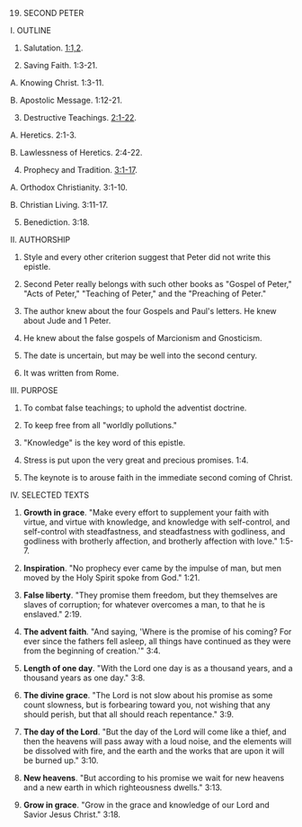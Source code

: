 


19. SECOND PETER

I. OUTLINE

1. Salutation. [1:1,2](/en/Bible/2_Peter/1#v1).

2. Saving Faith. 1:3-21.

A. Knowing Christ. 1:3-11.

B. Apostolic Message. 1:12-21.

3. Destructive Teachings. [2:1-22](/en/Bible/2_Peter/2#v1).

A. Heretics. 2:1-3.

B. Lawlessness of Heretics. 2:4-22.

4. Prophecy and Tradition. [3:1-17](/en/Bible/2_Peter/3#v1).

A. Orthodox Christianity. 3:1-10.

B. Christian Living. 3:11-17.

5. Benediction. 3:18.

II. AUTHORSHIP

1. Style and every other criterion suggest that Peter did not write this epistle.

2. Second Peter really belongs with such other books as "Gospel of Peter," "Acts of Peter," "Teaching of Peter," and the "Preaching of Peter."

3. The author knew about the four Gospels and Paul's letters. He knew about Jude and 1 Peter.

4. He knew about the false gospels of Marcionism and Gnosticism.

5. The date is uncertain, but may be well into the second century.

6. It was written from Rome.

III. PURPOSE

1. To combat false teachings; to uphold the adventist doctrine.

2. To keep free from all "worldly pollutions."

3. "Knowledge" is the key word of this epistle.

4. Stress is put upon the very great and precious promises. 1:4.

5. The keynote is to arouse faith in the immediate second coming of Christ.

IV. SELECTED TEXTS

1. **Growth in grace**. "Make every effort to supplement your faith with virtue, and virtue with knowledge, and knowledge with self-control, and self-control with steadfastness, and steadfastness with godliness, and godliness with brotherly affection, and brotherly affection with love." 1:5-7.

2. **Inspiration**. "No prophecy ever came by the impulse of man, but men moved by the Holy Spirit spoke from God." 1:21.

3. **False liberty**. "They promise them freedom, but they themselves are slaves of corruption; for whatever overcomes a man, to that he is enslaved." 2:19.

4. **The advent faith**. "And saying, 'Where is the promise of his coming? For ever since the fathers fell asleep, all things have continued as they were from the beginning of creation.'" 3:4.

5. **Length of one day**. "With the Lord one day is as a thousand years, and a thousand years as one day." 3:8.

6. **The divine grace**. "The Lord is not slow about his promise as some count slowness, but is forbearing toward you, not wishing that any should perish, but that all should reach repentance." 3:9.

7. **The day of the Lord**. "But the day of the Lord will come like a thief, and then the heavens will pass away with a loud noise, and the elements will be dissolved with fire, and the earth and the works that are upon it will be burned up." 3:10.

8. **New heavens**. "But according to his promise we wait for new heavens and a new earth in which righteousness dwells." 3:13.

9. **Grow in grace**. "Grow in the grace and knowledge of our Lord and Savior Jesus Christ." 3:18.